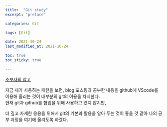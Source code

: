 ```yaml
---
title:  "Git study"
excerpt: "preface"

categories: Git

tags: [Git]

date: 2021-10-24
last_modified_at: 2021-10-24

toc: true
toc_sticky: true

---
```


[초보자의 참고](http://rogerdudler.github.io/git-guide/index.ko.html)

지금 내가 사용하는 패턴을 보면, blog 포스팅과 공부한 내용을 github에 VScode를 이용해
올리는 것이 대부분의 git의 이용을 차지한다.  
현재 git과 github를 협업을 위해 사용하고 있지 않지만,  

더 깊고 자세한 응용을 위해서 git의 기본과 활용을 알아 두는 것이 좋을 것 같아 나의 공부 과정을 여기에 올리도록 하겠다.

